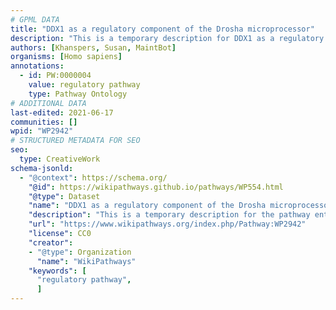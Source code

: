 ```yaml
---
# GPML DATA
title: "DDX1 as a regulatory component of the Drosha microprocessor"
description: "This is a temporary description for DDX1 as a regulatory component of the Drosha microprocessor"
authors: [Khanspers, Susan, MaintBot]
organisms: [Homo sapiens]
annotations:
  - id: PW:0000004
    value: regulatory pathway
    type: Pathway Ontology
# ADDITIONAL DATA
last-edited: 2021-06-17
communities: []
wpid: "WP2942"
# STRUCTURED METADATA FOR SEO
seo:
  type: CreativeWork
schema-jsonld:
  - "@context": https://schema.org/
    "@id": https://wikipathways.github.io/pathways/WP554.html
    "@type": Dataset
    "name": "DDX1 as a regulatory component of the Drosha microprocessor"
    "description": "This is a temporary description for the pathway entitled: DDX1 as a regulatory component of the Drosha microprocessor"
    "url": "https://www.wikipathways.org/index.php/Pathway:WP2942"
    "license": CC0
    "creator":
    - "@type": Organization
      "name": "WikiPathways"
    "keywords": [
      "regulatory pathway",
      ]
---
```

